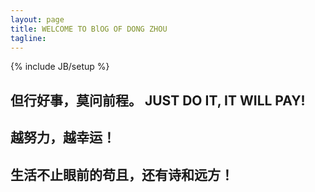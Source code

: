 ```yaml
---
layout: page
title: WELCOME TO BlOG OF DONG ZHOU
tagline: 
---
```

{% include JB/setup %}

## 但行好事，莫问前程。 JUST DO IT, IT WILL PAY!

## 越努力，越幸运！

## 生活不止眼前的苟且，还有诗和远方！
